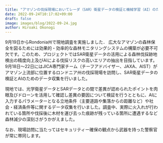 ```yaml
---
title: "アマゾンの伐採現場においてレーダ（SAR）衛星データの検証と機械学習（AI）のためのデータ収集を行いました"
date: 2022-09-24T10:17:02+09:00
draft: false
image: images/blog/2022-09-24.jpg
author: Hiroaki Okonogi
---
```


9月19日からRondonia州で現地調査を実施しました．<!--more-->
広大なアマゾンの森林保全を図るためには効果的・効率的な森林モニタリングシステムの構築が必要不可欠です。このため、プロジェクトではSAR衛星データの活用による森林伐採跡地検出の精度向上及びAIによる伐採リスクの高いエリアの抽出を目指しています。
9月18日～22日にはJICA専門家チーム（チーフアドバイザー、JAXA、AIST）がアマゾン上流部に位置するロンドニア州の伐採現場を訪問し、SAR衛星データの検証とAIのためのデータ収集を行いました。

現地では、光学衛星データとSARデータとの間で差異が認められたポイントを肉眼及びドローンを活用して確認し差異の要因について検証を行うとともに、AIに入力するパラメーターとなる立地条件（主要道路や集落からの距離など）や社会・経済条件等に関するデータ収集を行いました。調査中、実際に火入れが行われている箇所や伐採後に木材を運び去った痕跡が残っている箇所に遭遇するなど森林減少の深刻さがうかがえました。

なお、現場訪問に当たってはセキュリティー確保の観点から武器を持った警察官が常に帯同します。